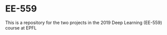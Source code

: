 # EE-559
This is a repository for the two projects in the 2019 Deep Learning (EE-559) course at EPFL
